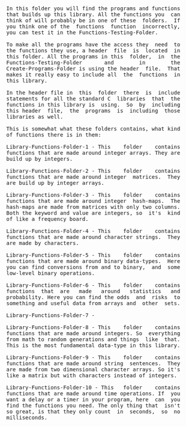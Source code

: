 <pre>
In this folder you will find the programs and functions
that builds up this library. All the functions you  can
think of will probably be in one of these  folders.  If
you think one of the  functions  function  incorrectly,
you can test it in the Functions-Testing-Folder.

To make all the programs have the access they  need  to
the functions they use, a header  file  is  located  in
this folder. All the programs in this  folder,  in  the
Functions-Testing-Folder       and        in        the
Create-Programs-Folder is using the header  file.  That
makes it really easy to include all  the  functions  in
this library.

In the header file in  this  folder  there  is  include
statements for all the standard C  libraries  that  the
functions in this library is  using.  So  by  including
this header  file,  the  programs  is  including  those
libraries as well.

This is somewhat what these folders contains, what kind
of functions there is in them:

Library-Functions-Folder-1 - This    folder    contains
functions that are made around integer arrays. They are
build up by integers.

Library-Functions-Folder-2 - This    folder    contains
functions that are made around integer  matrices.  They
are build up by integer arrays.

Library-Functions-Folder-3 - This    folder    contains
functions that are made around integer  hash-maps.  The
hash-maps are made from matrices with only two columns.
Both the keyword and value are integers, so  it's  kind
of like a frequency board.

Library-Functions-Folder-4 - This    folder    contains
functions that are made around character strings.  They
are made by characters.

Library-Functions-Folder-5 - This    folder    contains
functions that are made around binary data-types.  Here
you can find conversions from and to binary,  and  some
low-level binary operations.

Library-Functions-Folder-6 - This    folder    contains
functions  that  are   made   around   statistics   and
probability. Here you can find the odds  and  risks  to
something and useful data from arrays and  other  sets.

Library-Functions-Folder-7 -

Library-Functions-Folder-8 - This    folder    contains
functions that are made around integers. So  everything
from math to random generations and things  like  that.
This is the most fundamental data-type in this library.

Library-Functions-Folder-9 - This    folder    contains
functions that are made around string  sentences.  They
are made from two dimensional character arrays. So it's
like a matrix but with characters instead of integers.

Library-Functions-Folder-10 - This   folder    contains
functions that are made around time operations. If  you
want a delay or a timer in your program, here  can  you
find the functions you need. The only thing that  isn't
so great, is that they only count  in  seconds,  so  no
milliseconds.
</pre>
